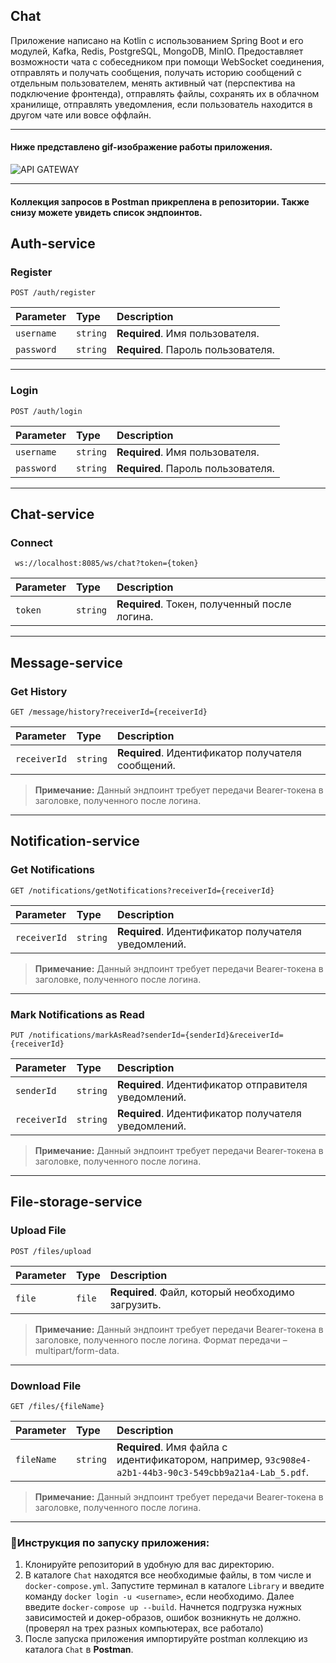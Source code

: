 

## Chat
Приложение написано на Kotlin с использованием Spring Boot и его модулей, Kafka, Redis, PostgreSQL, MongoDB, MinIO. Предоставляет возможности чата с собеседником при помощи WebSocket соединения, отправлять и получать сообщения, получать историю сообщений с отдельным пользователем, менять активный чат (перспектива на подключение фронтенда), отправлять файлы, сохранять их в облачном хранилище, отправлять уведомления, если пользователь находится в другом чате или вовсе оффлайн.

---
#### Ниже представлено gif-изображение работы приложения.
![API GATEWAY](https://github.com/user-attachments/assets/72b1f6dc-bcf4-4252-9a5f-9290e56b7d0c)

---
#### Коллекция запросов в Postman прикреплена в репозитории. Также снизу можете увидеть список эндпоинтов.


## Auth-service

### Register

```http
POST /auth/register
```

| Parameter | Type     | Description                                        |
| :-------- | :------- | :------------------------------------------------- |
| `username` | `string` | **Required**. Имя пользователя.                    |
| `password` | `string` | **Required**. Пароль пользователя.               |

---

### Login

```http
POST /auth/login
```

| Parameter | Type     | Description                                        |
| :-------- | :------- | :------------------------------------------------- |
| `username` | `string` | **Required**. Имя пользователя.                    |
| `password` | `string` | **Required**. Пароль пользователя.               |

---

## Chat-service

### Connect

```http
 ws://localhost:8085/ws/chat?token={token}
```

| Parameter | Type     | Description                                        |
| :-------- | :------- | :------------------------------------------------- |
| `token` | `string` | **Required**. Токен, полученный после логина.                    |

---
## Message-service

### Get History

```http
GET /message/history?receiverId={receiverId}
```

| Parameter   | Type     | Description                                           |
| :---------- | :------- | :---------------------------------------------------- |
| `receiverId` | `string` | **Required**. Идентификатор получателя сообщений.     |

> **Примечание:** Данный эндпоинт требует передачи Bearer-токена в заголовке, полученного после логина.

---

## Notification-service

### Get Notifications

```http
GET /notifications/getNotifications?receiverId={receiverId}
```

| Parameter   | Type     | Description                                           |
| :---------- | :------- | :---------------------------------------------------- |
| `receiverId` | `string` | **Required**. Идентификатор получателя уведомлений.   |

> **Примечание:** Данный эндпоинт требует передачи Bearer-токена в заголовке, полученного после логина.

---

### Mark Notifications as Read

```http
PUT /notifications/markAsRead?senderId={senderId}&receiverId={receiverId}
```

| Parameter    | Type     | Description                                           |
| :----------- | :------- | :---------------------------------------------------- |
| `senderId`   | `string` | **Required**. Идентификатор отправителя уведомлений.  |
| `receiverId` | `string` | **Required**. Идентификатор получателя уведомлений.   |

> **Примечание:** Данный эндпоинт требует передачи Bearer-токена в заголовке, полученного после логина.

---

## File-storage-service

### Upload File

```http
POST /files/upload
```

| Parameter | Type     | Description                                                   |
| :-------- | :------- | :------------------------------------------------------------ |
| `file`    | `file`   | **Required**. Файл, который необходимо загрузить.           |

> **Примечание:** Данный эндпоинт требует передачи Bearer-токена в заголовке, полученного после логина.
Формат передачи – multipart/form-data.

---

### Download File

```http
GET /files/{fileName}
```

| Parameter  | Type     | Description                                            |
| :--------- | :------- | :----------------------------------------------------- |
| `fileName` | `string` | **Required**. Имя файла с идентификатором, например, `93c908e4-a2b1-44b3-90c3-549cbb9a21a4-Lab_5.pdf`. |

> **Примечание:** Данный эндпоинт требует передачи Bearer-токена в заголовке, полученного после логина.

---
### 🚀Инструкция по запуску приложения:
1. Клонируйте репозиторий в удобную для вас директорию.
2. В каталоге `Chat` находятся все необходимые файлы, в том числе и `docker-compose.yml`. Запустите терминал в каталоге `Library` и введите команду ```docker login -u <username>```, если необходимо.
Далее введите ```docker-compose up --build```. Начнется подгрузка нужных зависимостей и докер-образов, ошибок возникнуть не должно. (проверял на трех разных компьютерах, все работало)
3. После запуска приложения импортируйте postman коллекцию из каталога `Chat` в <b>Postman</b>.

